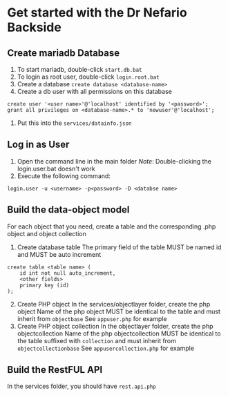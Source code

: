 # Get started with the Dr Nefario Backside

## Create mariadb Database
1. To start mariadb, double-click `start.db.bat`
1. To login as root user, double-click `login.root.bat`
1. Create a database `create database <database-name>`
1. Create a db user with all permissions on this database
```
create user '<user name>'@'localhost' identified by '<password>';
grant all privileges on <database-name>.* to 'newuser'@'localhost';
```
1. Put this into the `services/datainfo.json`

## Log in as User
1. Open the command line in the main folder
*Note*: Double-clicking the login.user.bat doesn't work
1. Execute the following command:
```
login.user -u <username> -p<password> -D <databse name>
```

## Build the data-object model
For each object that you need, create a table and the corresponding .php object and object collection
1. Create database table
The primary field of the table MUST be named id and MUST be auto increment
```
create table <table name> (
    id int not null auto_increment,
    <other fields>
    primary key (id)
);
```
2. Create PHP object
In the services/objectlayer folder, create the php object
Name of the php object MUST be identical to the table and must inherit from `objectbase`
See `appuser.php` for example
3. Create PHP object collection
In the objectlayer folder, create the php objectcollection
Name of the php objectcollection MUST be identical to the table suffixed with `collection` and must inherit from `objectcollectionbase`
See `appusercollection.php` for example

## Build the RestFUL API
In the services folder, you should have `rest.api.php`